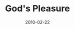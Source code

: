 ---
layout: music 
title: "God's Pleasure"
date: 2010-02-22 
description: "Music from the FREE Journey"
sc-permalink-url: "http://soundcloud.com/crdschurch/gods-pleasure"
audio: "http://s3.amazonaws.com/crossroads-media/music/audio/s%20Pleasure.mp3"
audio-duration: "03:11"
src: "http://s3.amazonaws.com/crossroads-media/images/DefaultVideoImage.jpg"
---